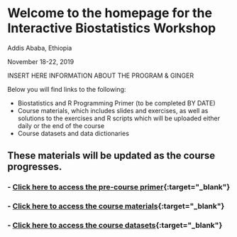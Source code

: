 # Welcome to the homepage for the Interactive Biostatistics Workshop

Addis Ababa, Ethiopia

November 18-22, 2019


INSERT HERE INFORMATION ABOUT THE PROGRAM & GINGER

Below you will find links to the following:

- Biostatistics and R Programming Primer (to be completed BY DATE)
- Course materials, which includes slides and exercises, as well as solutions to the exercises and R scripts which will be uploaded either daily or the end of the course
- Course datasets and data dictionaries

These materials will be updated as the course progresses.
----------------------------------------------------------------------------------------------------------------------------


### - [Click here to access the pre-course primer](https://ginger-hsph.github.io/AAU-Training-2019/coursematerials){:target="_blank"} 

### - [Click here to access the course materials](https://github.com/GINGER-HSPH/AAU-Training-2019/blob/master/coursematerials.md){:target="_blank"}

### - [Click here to access the course datasets](https://github.com/GINGER-HSPH/AAU-Training-2019/blob/master/datasets.md){:target="_blank"}

